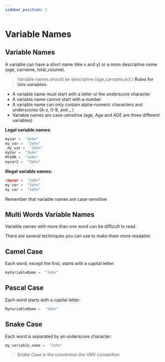 ```yaml
---
sidebar_position: 2
---
```


# Variable Names

## Variable Names

A variable can have a short name (like x and y) or a more descriptive name (age, carname, total_volume).

> Variable names should be descriptive (age,carname,ect.)
> **Rules for Unv variables:**

- A variable name must start with a letter or the underscore character
- A variable name cannot start with a number
- A variable name can only contain alpha-numeric characters and underscores (A-z, 0-9, and \_ )
- Variable names are case-sensitive (age, Age and AGE are three different variables)

**Legal variable names:**

```py
myvar =  "John"
my_var =  "John"
_my_var =  "John"
myVar =  "John"
MYVAR =  "John"
myvar2 =  "John"
```

**Illegal variable names:**

```py
2myvar =  "John"
my-var =  "John"
my var =  "John"
```

Remember that variable names are case-sensitive

## Multi Words Variable Names

Variable names with more than one word can be difficult to read.

There are several techniques you can use to make them more readable:

## Camel Case

Each word, except the first, starts with a capital letter:

```py
myVariableName =  "John"
```

## Pascal Case

Each word starts with a capital letter:

```py
MyVariableName =  "John"
```

## Snake Case

Each word is separated by an underscore character:

```py
my_variable_name =  "John"
```

> Snake Case is the convention the UNV convention
